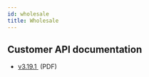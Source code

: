 ```yaml
---
id: wholesale
title: Wholesale
---
```


## Customer API documentation

- [v3.19.1 ](https://cdn.simwood.com/docs/simwood_apiv3.pdf) (PDF)
